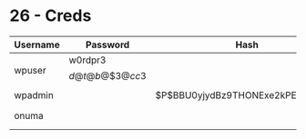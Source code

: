 # 26 - Creds


| Username |         Password         |                Hash                 |   Method    |
| -------- | ------------------------ | ----------------------------------- | ----------- |
| wpuser   | w0rdpr3$$d@t@b@\$3@cc3$$ |                                     | mysql       |
| wpadmin  |                          | \$P$BBU0yjydBz9THONExe2kPEsvtjStGe1 | wp          |
| onuma    |                          |                                     | system user |